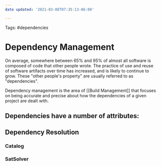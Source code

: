 ```yaml
---
date updated: '2021-03-08T07:35:13-06:00'

---
```


Tags: #dependencies

# Dependency Management

On average, somewhere between 65% and 95% of almost all software is composed of code that other people wrote.  The practice of use and reuse of software artifacts over time has increased, and is likely to continue to grow.  These "other people's property" are usually referred to as "dependencies".

Dependency management is the area of [[Build Management]] that focuses on being accurate and precise about how the dependencies of a given project are dealt with.

## Dependencies have a number of attributes:

## Dependency Resolution

### Catalog

### SatSolver
